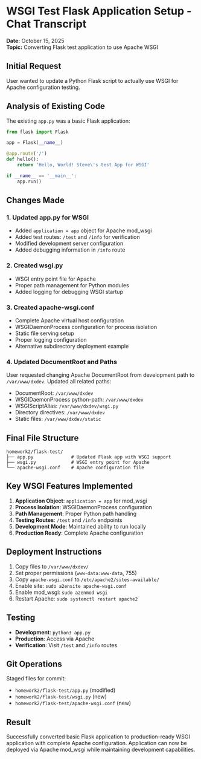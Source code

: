 # WSGI Test Flask Application Setup - Chat Transcript

**Date:** October 15, 2025  
**Topic:** Converting Flask test application to use Apache WSGI

## Initial Request
User wanted to update a Python Flask script to actually use WSGI for Apache configuration testing.

## Analysis of Existing Code
The existing `app.py` was a basic Flask application:
```python
from flask import Flask

app = Flask(__name__)

@app.route('/')
def hello():
    return 'Hello, World! Steve\'s test App for WSGI'

if __name__ == '__main__':
    app.run()
```

## Changes Made

### 1. Updated app.py for WSGI
- Added `application = app` object for Apache mod_wsgi
- Added test routes: `/test` and `/info` for verification
- Modified development server configuration
- Added debugging information in `/info` route

### 2. Created wsgi.py
- WSGI entry point file for Apache
- Proper path management for Python modules
- Added logging for debugging WSGI startup

### 3. Created apache-wsgi.conf
- Complete Apache virtual host configuration
- WSGIDaemonProcess configuration for process isolation
- Static file serving setup
- Proper logging configuration
- Alternative subdirectory deployment example

### 4. Updated DocumentRoot and Paths
User requested changing Apache DocumentRoot from development path to `/var/www/dxdev`. Updated all related paths:
- DocumentRoot: `/var/www/dxdev`
- WSGIDaemonProcess python-path: `/var/www/dxdev`
- WSGIScriptAlias: `/var/www/dxdev/wsgi.py`
- Directory directives: `/var/www/dxdev`
- Static files: `/var/www/dxdev/static`

## Final File Structure
```
homework2/flask-test/
├── app.py              # Updated Flask app with WSGI support
├── wsgi.py             # WSGI entry point for Apache
└── apache-wsgi.conf    # Apache configuration file
```

## Key WSGI Features Implemented
1. **Application Object**: `application = app` for mod_wsgi
2. **Process Isolation**: WSGIDaemonProcess configuration
3. **Path Management**: Proper Python path handling
4. **Testing Routes**: `/test` and `/info` endpoints
5. **Development Mode**: Maintained ability to run locally
6. **Production Ready**: Complete Apache configuration

## Deployment Instructions
1. Copy files to `/var/www/dxdev/`
2. Set proper permissions (`www-data:www-data`, 755)
3. Copy `apache-wsgi.conf` to `/etc/apache2/sites-available/`
4. Enable site: `sudo a2ensite apache-wsgi.conf`
5. Enable mod_wsgi: `sudo a2enmod wsgi`
6. Restart Apache: `sudo systemctl restart apache2`

## Testing
- **Development**: `python3 app.py`
- **Production**: Access via Apache
- **Verification**: Visit `/test` and `/info` routes

## Git Operations
Staged files for commit:
- `homework2/flask-test/app.py` (modified)
- `homework2/flask-test/wsgi.py` (new)
- `homework2/flask-test/apache-wsgi.conf` (new)

## Result
Successfully converted basic Flask application to production-ready WSGI application with complete Apache configuration. Application can now be deployed via Apache mod_wsgi while maintaining development capabilities.